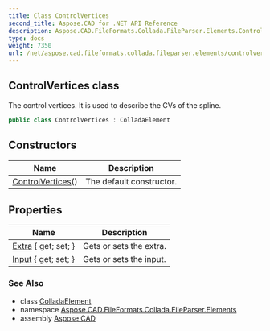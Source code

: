 ```yaml
---
title: Class ControlVertices
second_title: Aspose.CAD for .NET API Reference
description: Aspose.CAD.FileFormats.Collada.FileParser.Elements.ControlVertices class. The control vertices. It is used to describe the CVs of the spline
type: docs
weight: 7350
url: /net/aspose.cad.fileformats.collada.fileparser.elements/controlvertices/
---
```

## ControlVertices class

The control vertices. It is used to describe the CVs of the spline.

```csharp
public class ControlVertices : ColladaElement
```

## Constructors

| Name | Description |
| --- | --- |
| [ControlVertices](controlvertices/)() | The default constructor. |

## Properties

| Name | Description |
| --- | --- |
| [Extra](../../aspose.cad.fileformats.collada.fileparser.elements/controlvertices/extra/) { get; set; } | Gets or sets the extra. |
| [Input](../../aspose.cad.fileformats.collada.fileparser.elements/controlvertices/input/) { get; set; } | Gets or sets the input. |

### See Also

* class [ColladaElement](../colladaelement/)
* namespace [Aspose.CAD.FileFormats.Collada.FileParser.Elements](../../aspose.cad.fileformats.collada.fileparser.elements/)
* assembly [Aspose.CAD](../../)


